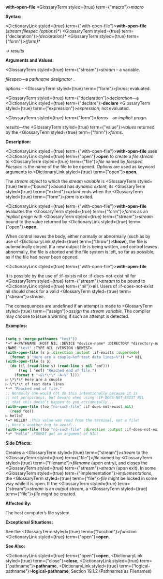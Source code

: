**with-open-file** <GlossaryTerm styled={true} term={"macro"}><i>macro</i></GlossaryTerm> 



**Syntax:** 



<DictionaryLink styled={true} term={"with-open-file"}><b>with-open-file</b></DictionaryLink> (*stream filespec \{options\}*\*) <GlossaryTerm styled={true} term={"declaration"}><i>\{declaration\}</i></GlossaryTerm>\* <GlossaryTerm styled={true} term={"form"}><i>\{form\}</i></GlossaryTerm>\* 



*→ results* 



**Arguments and Values:** 



<GlossaryTerm styled={true} term={"stream"}><i>stream</i></GlossaryTerm> – a variable. 



*filespec*—a *pathname designator* . 



*options* – <GlossaryTerm styled={true} term={"form"}><i>forms</i></GlossaryTerm>; evaluated. 



<GlossaryTerm styled={true} term={"declaration"}><i>declaration</i></GlossaryTerm>—a <DictionaryLink styled={true} term={"declare"}><b>declare</b></DictionaryLink> <GlossaryTerm styled={true} term={"expression"}><i>expression</i></GlossaryTerm>; not evaluated. 



<GlossaryTerm styled={true} term={"form"}><i>forms</i></GlossaryTerm>—an *implicit progn*. 



*results*—the <GlossaryTerm styled={true} term={"value"}><i>values</i></GlossaryTerm> returned by the <GlossaryTerm styled={true} term={"form"}><i>forms</i></GlossaryTerm>. 



**Description:** 



<DictionaryLink styled={true} term={"with-open-file"}><b>with-open-file</b></DictionaryLink> uses <DictionaryLink styled={true} term={"open"}><b>open</b></DictionaryLink> to create a *file stream* to <GlossaryTerm styled={true} term={"file"}><i>file</i></GlossaryTerm> named by *filespec*. *Filespec* is the name of the file to be opened. *Options* are used as keyword arguments to <DictionaryLink styled={true} term={"open"}><b>open</b></DictionaryLink>. 



The *stream object* to which the *stream variable* is <GlossaryTerm styled={true} term={"bound"}><i>bound</i></GlossaryTerm> has *dynamic extent*; its <GlossaryTerm styled={true} term={"extent"}><i>extent</i></GlossaryTerm> ends when the <GlossaryTerm styled={true} term={"form"}><i>form</i></GlossaryTerm> is exited. 



<DictionaryLink styled={true} term={"with-open-file"}><b>with-open-file</b></DictionaryLink> evaluates the <GlossaryTerm styled={true} term={"form"}><i>forms</i></GlossaryTerm> as an *implicit progn* with <GlossaryTerm styled={true} term={"stream"}><i>stream</i></GlossaryTerm> bound to the value returned by <DictionaryLink styled={true} term={"open"}><b>open</b></DictionaryLink>. 



When control leaves the body, either normally or abnormally (such as by use of <DictionaryLink styled={true} term={"throw"}><b>throw</b></DictionaryLink>), the file is automatically closed. If a new output file is being written, and control leaves abnormally, the file is aborted and the file system is left, so far as possible, as if the file had never been opened. 







 



 



<DictionaryLink styled={true} term={"with-open-file"}><b>with-open-file</b></DictionaryLink> 



It is possible by the use of :if-exists nil or :if-does-not-exist nil for <GlossaryTerm styled={true} term={"stream"}><i>stream</i></GlossaryTerm> to be bound to <DictionaryLink styled={true} term={"nil"}><b>nil</b></DictionaryLink>. Users of :if-does-not-exist nil should check for a valid <GlossaryTerm styled={true} term={"stream"}><i>stream</i></GlossaryTerm>. 



The consequences are undefined if an attempt is made to <GlossaryTerm styled={true} term={"assign"}><i>assign</i></GlossaryTerm> the *stream variable*. The compiler may choose to issue a warning if such an attempt is detected. 



**Examples:**
```lisp

(setq p (merge-pathnames "test")) 
*→* #<PATHNAME :HOST NIL :DEVICE *device-name* :DIRECTORY *directory-name* 
:NAME "test" :TYPE NIL :VERSION :NEWEST> 
(with-open-file (s p :direction :output :if-exists :supersede) 
  (format s "Here are a couple~%of test data lines~%")) *→* NIL 
(with-open-file (s p) 
  (do ((l (read-line s) (read-line s nil ’eof))) 
      ((eq l ’eof) "Reached end of file.") 
    (format t "~&\*\*\* ~A~%" l))) 
▷ \*\*\* Here are a couple 
▷ \*\*\* of test data lines 
*→* "Reached end of file." 
;; Normally one would not do this intentionally because it is 
;; not perspicuous, but beware when using :IF-DOES-NOT-EXIST NIL 
;; that this doesn’t happen to you accidentally... 
(with-open-file (foo "no-such-file" :if-does-not-exist nil) 
  (read foo)) 
▷ hello? 
*→* HELLO? ;This value was read from the terminal, not a file! 
;; Here’s another bug to avoid... 
(with-open-file (foo "no-such-file" :direction :output :if-does-not-exist nil) (format foo "Hello")) 
*→* "Hello" ;FORMAT got an argument of NIL! 

```
**Side Effects:** 



Creates a <GlossaryTerm styled={true} term={"stream"}><i>stream</i></GlossaryTerm> to the <GlossaryTerm styled={true} term={"file"}><i>file</i></GlossaryTerm> named by <GlossaryTerm styled={true} term={"filename"}><i>filename</i></GlossaryTerm> (upon entry), and closes the <GlossaryTerm styled={true} term={"stream"}><i>stream</i></GlossaryTerm> (upon exit). In some <GlossaryTerm styled={true} term={"implementation"}><i>implementations</i></GlossaryTerm>, the <GlossaryTerm styled={true} term={"file"}><i>file</i></GlossaryTerm> might be locked in some way while it is open. If the <GlossaryTerm styled={true} term={"stream"}><i>stream</i></GlossaryTerm> is an *output stream*, a <GlossaryTerm styled={true} term={"file"}><i>file</i></GlossaryTerm> might be created. 



**Affected By:** 



The host computer’s file system. 



**Exceptional Situations:** 



See the <GlossaryTerm styled={true} term={"function"}><i>function</i></GlossaryTerm> <DictionaryLink styled={true} term={"open"}><b>open</b></DictionaryLink>. 







 



 



**See Also:** 



<DictionaryLink styled={true} term={"open"}><b>open</b></DictionaryLink>, <DictionaryLink styled={true} term={"close"}><b>close</b></DictionaryLink>, <DictionaryLink styled={true} term={"pathname"}><b>pathname</b></DictionaryLink>, <DictionaryLink styled={true} term={"logical-pathname"}><b>logical-pathname</b></DictionaryLink>, Section 19.1.2 (Pathnames as Filenames) 